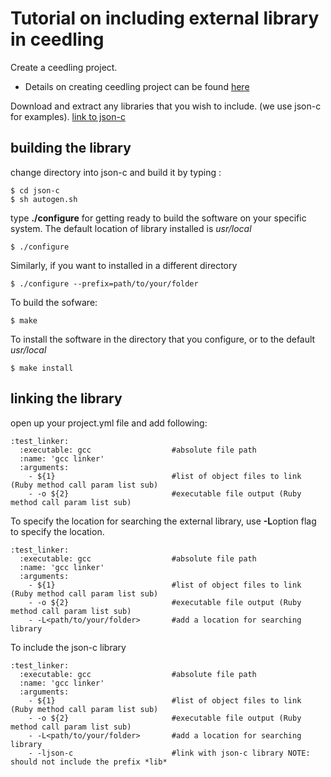# Tutorial on including external library in ceedling
 Create a ceedling project.
 * Details on creating ceedling project can be found [here](https://github.com/chaosAD/HowToCreateCeedlingProject)

Download and extract any libraries that you wish to include. (we use json-c for examples). [link to json-c](https://github.com/json-c/json-c)
## building the library

change directory into json-c and build it by typing :
```
$ cd json-c
$ sh autogen.sh
```
type **./configure** for getting ready to build the software on your specific system. The default location of library installed is *usr/local*
```
$ ./configure
```
Similarly, if you want to installed in a different directory
```
$ ./configure --prefix=path/to/your/folder
```
To build the sofware:
```
$ make
```
To install the software in the directory that you configure, or to the default *usr/local*
```
$ make install
```

## linking the library
open up your project.yml file and add following:
```
:test_linker:
  :executable: gcc                  #absolute file path
  :name: 'gcc linker'
  :arguments:
    - ${1}                          #list of object files to link (Ruby method call param list sub)
    - -o ${2}                       #executable file output (Ruby method call param list sub)
```
To specify the location for searching the external library, use **-L**option flag to specify the location.
```
:test_linker:
  :executable: gcc                  #absolute file path
  :name: 'gcc linker'
  :arguments:
    - ${1}                          #list of object files to link (Ruby method call param list sub)
    - -o ${2}                       #executable file output (Ruby method call param list sub)
    - -L<path/to/your/folder>       #add a location for searching library
```
To include the json-c library
```
:test_linker:
  :executable: gcc                  #absolute file path
  :name: 'gcc linker'
  :arguments:
    - ${1}                          #list of object files to link (Ruby method call param list sub)
    - -o ${2}                       #executable file output (Ruby method call param list sub)
    - -L<path/to/your/folder>       #add a location for searching library
    - -ljson-c                      #link with json-c library NOTE: should not include the prefix *lib*
```

